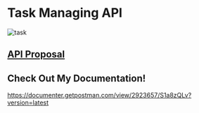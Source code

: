 # Task Managing API
![task](https://images.idgesg.net/images/article/2018/01/project-management_multi-tasking_analytics_data-science-100747100-large.jpg)

## [API Proposal](proposal.md)

## Check Out My Documentation!
https://documenter.getpostman.com/view/2923657/S1a8zQLv?version=latest
